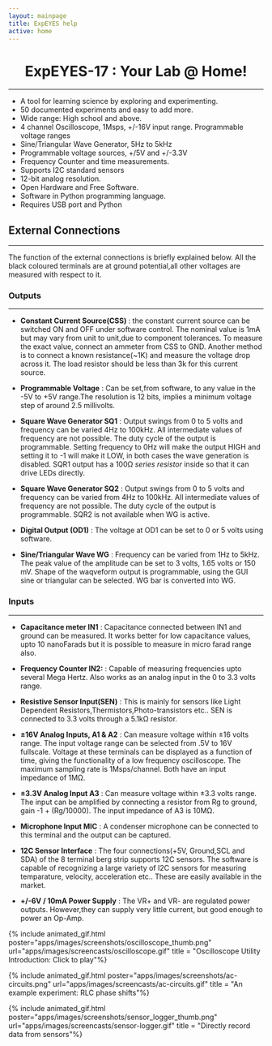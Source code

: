 ```yaml
---
layout: mainpage
title: ExpEYES help
active: home
---
```


<h1 style="text-align:center;">ExpEYES-17 : Your Lab @ Home!</h1><hr>


* A tool for learning science by exploring and experimenting.
* 50 documented experiments and easy to add more.
* Wide range: High school and above.
* 4 channel Oscilloscope, 1Msps, +/-16V input range. Programmable voltage ranges
* Sine/Triangular Wave Generator, 5Hz to 5kHz
* Programmable voltage sources, +/5V and +/-3.3V
* Frequency Counter and time measurements.
* Supports I2C standard sensors
* 12-bit analog resolution.
* Open Hardware and Free Software.
* Software in Python programming language.
* Requires USB port and Python 


## External Connections
___

The function of the external connections is briefly explained below. All the black coloured terminals are
at ground potential,all other voltages are measured with respect to it.

### Outputs 
___
- **Constant Current Source(CSS)** : the constant current source can be switched ON and OFF under software control.
The nominal value is 1mA but may vary from unit to unit,due to component tolerances. To measure the exact value, connect an ammeter from CSS to GND. Another method is to connect a known resistance(~1K) and measure the voltage drop across it. The load resistor should be less than 3k for this current source.

- **Programmable Voltage** : Can be set,from software, to any value in the -5V to +5V range.The resolution is 12 bits, implies a minimum voltage step of around 2.5 millivolts.

- **Square Wave Generator SQ1** : Output swings from 0 to 5 volts and frequency can be varied 4Hz to 100kHz. All intermediate values of frequency are not possible. The duty cycle of the output is programmable. Setting frequency to 0Hz will make the output HIGH and setting it to -1 will make it LOW, in both cases the wave generation is disabled. SQR1 output has a 100Ω *series resistor* inside so that it can drive LEDs directly.

- **Square Wave Generator SQ2** : Output swings from 0 to 5 volts and frequency can be varied from 4Hz to 100kHz. All intermediate values of frequency are not possible. The duty cycle of the output is programmable. SQR2 is not available when WG is active.

- **Digital Output (OD1)** : The voltage at OD1 can be set to 0 or 5 volts using software.

- **Sine/Triangular Wave WG** : Frequency can be varied from 1Hz to 5kHz. The peak value of the amplitude can be set to 3 volts, 1.65 volts or 150 mV. Shape of the waqveform output is programmable, using the GUI sine or triangular can be selected. WG bar is converted into WG.

### Inputs
___
- **Capacitance meter IN1** : Capacitance connected between IN1 and ground can be measured. It works better for low capacitance values, upto 10 nanoFarads but it is possible to measure in micro farad range also.

- **Frequency Counter IN2:** : Capable of measuring frequencies upto several Mega Hertz. Also works as an analog input in the 0 to 3.3 volts range.

- **Resistive Sensor Input(SEN)** : This is mainly for sensors like Light Dependent Resistors,Thermistors,Photo-transistors etc.. SEN is connected to 3.3 volts through a 5.1kΩ resistor.

- **±16V Analog Inputs, A1 & A2** : Can measure voltage within ±16 volts range. The input voltage range can be selected from .5V to 16V fullscale. Voltage at these terminals can be displayed as a function of time, giving the functionality of a low frequency oscilloscope. The maximum sampling rate is 1Msps/channel. Both have an input impedance of 1MΩ.

- **±3.3V Analog Input A3** : Can measure voltage within ±3.3 volts range. The input can be amplified by connecting a resistor from Rg to ground, gain -1 + (Rg/10000). The input impedance of A3 is 10MΩ.

- **Microphone Input MIC** : A condenser microphone can be connected to this terminal and the output can be captured.

- **12C Sensor Interface** : The four connections(+5V, Ground,SCL and SDA) of the 8 terminal berg strip supports 12C sensors. The software is capable of recognizing a large variety of I2C sensors for measuring temparature, velocity, acceleration etc.. These are easily available in the market.

- **+/-6V / 10mA Power Supply** : The VR+ and VR- are regulated power outputs. However,they can supply very little current, but good enough to power an Op-Amp.



{% include animated_gif.html poster="apps/images/screenshots/oscilloscope_thumb.png" url="apps/images/screencasts/oscilloscope.gif"  title = "Oscilloscope Utility Introduction: Click to play"%}

{% include animated_gif.html poster="apps/images/screenshots/ac-circuits.png" url="apps/images/screencasts/ac-circuits.gif"  title = "An example experiment: RLC phase shifts"%}

{% include animated_gif.html poster="apps/images/screenshots/sensor_logger_thumb.png" url="apps/images/screencasts/sensor-logger.gif"  title = "Directly record data from sensors"%}

